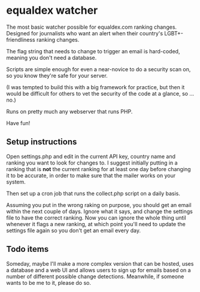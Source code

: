 # equaldex watcher

The most basic watcher possible for equaldex.com ranking changes. Designed for journalists who want an alert when their country's LGBT+-friendliness ranking changes.

The flag string that needs to change to trigger an email is hard-coded, meaning you don't need a database. 

Scripts are simple enough for even a near-novice to do a security scan on, so you know they're safe for your server. 

(I was tempted to build this with a big framework for practice, but then it would be difficult for others to vet the security of the code at a glance, so ... no.)

Runs on pretty much any webserver that runs PHP. 

Have fun!

## Setup instructions

Open settings.php and edit in the current API key, country name and ranking you want to look for changes to. I suggest initially putting in a ranking that is **not** the current ranking for at least one day before changing it to be accurate, in order to make sure that the mailer works on your system. 

Then set up a cron job that runs the collect.php script on a daily basis. 

Assuming you put in the wrong raking on purpose, you should get an email within the next couple of days. Ignore what it says, and change the settings file to have the correct ranking. Now you can ignore the whole thing until whenever it flags a new ranking, at which point you'll need to update the settings file again so you don't get an email every day. 

## Todo items

Someday, maybe I'll make a more complex version that can be hosted, uses a database and a web UI and allows users to sign up for emails based on a number of different possible change detections. Meanwhile, if someone wants to be me to it, please do so.

